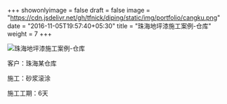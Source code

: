 +++
showonlyimage = false
draft = false
image = "https://cdn.jsdelivr.net/gh/tfnick/diping/static/img/portfolio/cangku.png"
date = "2016-11-05T19:57:40+05:30"
title = "珠海地坪漆施工案例-仓库"
weight = 7
+++

![珠海地坪漆施工案例-仓库](https://cdn.jsdelivr.net/gh/tfnick/diping/static/img/portfolio/cangku.png)


客户：珠海某仓库

施工：砂浆滚涂 

施工工期：6天
